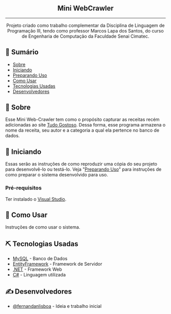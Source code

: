 <h2 align="center">Mini WebCrawler</h2>

---

<p align="center"> Projeto criado como trabalho complementar da Disciplina de Linguagem de Programação III, tendo como professor Marcos Lapa dos Santos, do curso de Engenharia de Computação da Faculdade Senai Cimatec.
    <br>
</p>

## 📝 Sumário

- [Sobre](#sobre)
- [Iniciando](#inicio)
- [Preparando Uso](#preparando)
- [Como Usar](#como-usar)
- [Tecnologias Usadas](#tecnologias-usadas)
- [Desenvolvedores](#desenvolvedores)

## 🧐 Sobre <a name = "sobre"></a>

Esse Mini Web-Crawler tem como o propósito capturar as receitas recém adicionadas ao site <a href="tudogostoso.com.br">Tudo Gostoso</a>. Dessa forma, esse programa armazena o nome da receita, seu autor e a categoria a qual ela pertence no banco de dados.

## 🏁 Iniciando <a name = "inicio"></a>

Essas serão as instruções de como reproduzir uma cópia do seu projeto para desenvolvê-lo ou testá-lo. Veja "[Preparando Uso](#preparando)" para instruções de como preparar o sistema desenvolvido para uso.

### Pré-requisitos

Ter instalado o <a href="https://visualstudio.microsoft.com/pt-br/">Visual Studio</a>.

## 🎈 Como Usar <a name="como-usar"></a>

Instruções de como usar o sistema.

## ⛏️ Tecnologias Usadas <a name = "tecnologias-usadas"></a>

- [MySQL](https://www.mysql.com/) - Banco de Dados
- [EntityFramework](https://docs.microsoft.com/pt-br/ef/) - Framework de Servidor
- [.NET](https://docs.microsoft.com/pt-br/dotnet/framework/) - Framework Web
- [C#](https://docs.microsoft.com/pt-br/dotnet/csharp/) - Linguagem utilizada

## ✍️ Desenvolvedores <a name = "desenvolvedores"></a>

- [@fernandanlisboa](https://github.com/fernandanlisboa) - Ideia e trabalho inicial
